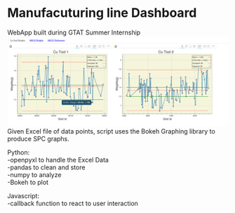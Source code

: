 # Manufacuturing line Dashboard <br />
WebApp built during GTAT Summer Internship <br />
![alt text](ExampleDashboard.png "Example Dashboard")
Given Excel file of data points, script uses the Bokeh Graphing library to produce SPC graphs. <br />

Python:<br />
  -openpyxl to handle the Excel Data<br />
  -pandas to clean and store <br />
  -numpy to analyze<br />
  -Bokeh to plot <br />
  
Javascript:<br />
  -callback function to react to user interaction
